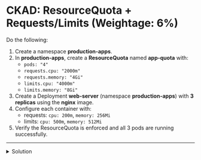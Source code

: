 # CKAD: ResourceQuota + Requests/Limits (Weightage: 6%)

Do the following:

1. Create a namespace **production-apps**.
2. In **production-apps**, create a **ResourceQuota** named **app-quota** with:
   - `pods: "4"`
   - `requests.cpu: "2000m"`
   - `requests.memory: "4Gi"`
   - `limits.cpu: "4000m"`
   - `limits.memory: "8Gi"`
3. Create a Deployment **web-server** (namespace **production-apps**) with **3 replicas** using the **nginx** image.
4. Configure each container with:
   - requests: `cpu: 200m`, `memory: 256Mi`
   - limits: `cpu: 500m`, `memory: 512Mi`
5. Verify the ResourceQuota is enforced and all 3 pods are running successfully.

---

<details>
<summary>Solution</summary>

```bash

kubectl create namespace production-apps

cat <<'EOF' | kubectl apply -f -
apiVersion: v1
kind: ResourceQuota
metadata:
  name: app-quota
  namespace: production-apps
spec:
  hard:
    pods: "4"
    requests.cpu: "2000m"
    requests.memory: "4Gi"
    limits.cpu: "4000m"
    limits.memory: "8Gi"
EOF

```  

```bash
cat <<'EOF' | kubectl apply -f -
apiVersion: apps/v1
kind: Deployment
metadata:
  name: web-server
  namespace: production-apps
spec:
  replicas: 3
  selector:
    matchLabels:
      app: web-server
  template:
    metadata:
      labels:
        app: web-server
    spec:
      containers:
      - name: nginx
        image: nginx:1.25.3
        resources:
          requests:
            cpu: "200m"
            memory: "256Mi"
          limits:
            cpu: "500m"
            memory: "512Mi"
EOF
```

</details>
